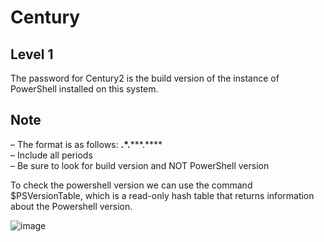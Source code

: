 # Century

## Level 1

The password for Century2 is the build version of the instance of PowerShell installed on this system.

## Note
– The format is as follows: **.*.*****.**** <br>
– Include all periods <br>
– Be sure to look for build version and NOT PowerShell version <br>

To check the powershell version we can use the command $PSVersionTable, which is a read-only hash table that returns information about the Powershell version.

![image](https://user-images.githubusercontent.com/25660910/118482263-64966300-b70c-11eb-91d0-9229af05883e.png)
